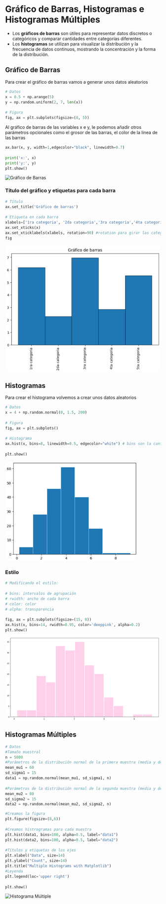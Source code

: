 # Gráfico de Barras, Histogramas e Histogramas Múltiples
- Los **gráficos de barras** son útiles para representar datos discretos o categóricos y comparar cantidades entre categorías diferentes.
- Los **histogramas** se utilizan para visualizar la distribución y la frecuencia de datos continuos, mostrando la concentración y la forma de la distribución.

## Gráfico de Barras
Para crear el gráfico de barras vamos a generar unos datos aleatorios
```python
# Datos
x = 0.5 + np.arange(5)
y = np.random.uniform(2, 7, len(x))

# Figura
fig, ax = plt.subplots(figsize=(8, 5))
```
Al gráfico de barras de las variables x e y, le podemos añadir otros parámetros opcionales como el grosor de las barras, el color de la línea de las barras
```python
ax.bar(x, y, width=1,edgecolor="black", linewidth=0.7)   

print('x:', x)
print('y:', y)
plt.show()
```
![Gráfico de Barras](https://github.com/Antchica/Python/blob/main/Imagenes/Gráfico%20de%20barras.png)

### Título del gráfico y etiquetas para cada barra
```python
# Título
ax.set_title('Gráfico de barras')

# Etiqueta en cada barra
xlabels=['1ra categoria', '2da categoria','3ra categoria','4ta categoria','5ta categoria']
ax.set_xticks(x)
ax.set_xticklabels(xlabels, rotation=90) #rotation para girar las categorías en vertical
fig
```
![Gráfico de Barras con título y etiquetas](https://github.com/Antchica/Python/blob/main/Imagenes/Gráfico%20de%20Barras%20con%20título%20y%20etiquetas.png)

## Histogramas
Para crear el histograma volvemos a crear unos datos aleatorios
```python
# Datos
x = 4 + np.random.normal(0, 1.5, 200)

# Figura
fig, ax = plt.subplots()

# Histograma
ax.hist(x, bins=8, linewidth=0.5, edgecolor="white") # bins son la cantidad de barras

plt.show()
```
![Histograma](https://github.com/Antchica/Python/blob/main/Imagenes/Histograma.png)

### Estilo
```python
# Modificando el estilo:

# bins: intervalos de agrupación
# rwidth: ancho de cada barra
# color: color
# alpha: transparencia

fig, ax = plt.subplots(figsize=(15, 8))
ax.hist(x, bins=14, rwidth=0.95, color='deeppink', alpha=0.2)
plt.show()
```
![Estilo de Histograma](https://github.com/Antchica/Python/blob/main/Imagenes/Estilo%20de%20histograma.png)

## Histogramas Múltiples
```python
# Datos
#Tamaño muestral
n = 5000
#Parámetros de la distribución normal de la primera muestra (media y desviación típica)
mean_mu1 = 60
sd_sigma1 = 15
data1 = np.random.normal(mean_mu1, sd_sigma1, n)

#Parámetros de la distribución normal de la segunda muestra (media y desviación típica)
mean_mu2 = 80
sd_sigma2 = 15
data2 = np.random.normal(mean_mu2, sd_sigma2, n)
```

```python
#Creamos la figura
plt.figure(figsize=(8,6))

#Creamos histrogramas para cada muestra
plt.hist(data1, bins=100, alpha=0.5, label="data1")
plt.hist(data2, bins=100, alpha=0.5, label="data2")

#Títulos y etiquetas de los ejes
plt.xlabel("Data", size=14)
plt.ylabel("Count", size=14)
plt.title("Multiple Histograms with Matplotlib")
#Leyenda
plt.legend(loc='upper right')

plt.show()
```
![Histograma Múltiple](https://github.com/Antchica/Python/blob/main/Imagenes/Histograma%20múltiple.png)
